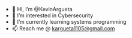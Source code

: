 - 👋 Hi, I’m @KevinArgueta
- 👀 I’m interested in Cybersecurity
- 🌱 I’m currently learning systems programming
- 📫 Reach me @ kargueta1105@gmail.com 

<!---
KevinArgueta/KevinArgueta is a ✨ special ✨ repository because its `README.md` (this file) appears on your GitHub profile.
You can click the Preview link to take a look at your changes.
--->
